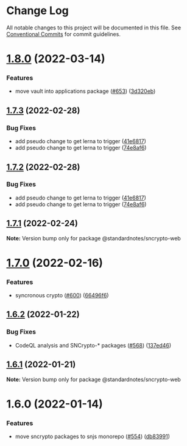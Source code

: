 # Change Log

All notable changes to this project will be documented in this file.
See [Conventional Commits](https://conventionalcommits.org) for commit guidelines.

# [1.8.0](https://github.com/standardnotes/snjs/compare/@standardnotes/sncrypto-web@1.7.3...@standardnotes/sncrypto-web@1.8.0) (2022-03-14)


### Features

* move vault into applications package ([#653](https://github.com/standardnotes/snjs/issues/653)) ([3d320eb](https://github.com/standardnotes/snjs/commit/3d320eb51ac74729ab8864f1c4c4f24d8fb794d5))





## [1.7.3](https://github.com/standardnotes/snjs/compare/@standardnotes/sncrypto-web@1.7.1...@standardnotes/sncrypto-web@1.7.3) (2022-02-28)


### Bug Fixes

* add pseudo change to get lerna to trigger ([41e6817](https://github.com/standardnotes/snjs/commit/41e6817bbf726b0932cdf16f58622328b9e42803))
* add pseudo change to get lerna to trigger ([74e8af6](https://github.com/standardnotes/snjs/commit/74e8af640e3d0b8c2f0fc7cf792f4e2cdf33b50c))





## [1.7.2](https://github.com/standardnotes/snjs/compare/@standardnotes/sncrypto-web@1.7.1...@standardnotes/sncrypto-web@1.7.2) (2022-02-28)


### Bug Fixes

* add pseudo change to get lerna to trigger ([41e6817](https://github.com/standardnotes/snjs/commit/41e6817bbf726b0932cdf16f58622328b9e42803))
* add pseudo change to get lerna to trigger ([74e8af6](https://github.com/standardnotes/snjs/commit/74e8af640e3d0b8c2f0fc7cf792f4e2cdf33b50c))





## [1.7.1](https://github.com/standardnotes/snjs/compare/@standardnotes/sncrypto-web@1.7.0...@standardnotes/sncrypto-web@1.7.1) (2022-02-24)

**Note:** Version bump only for package @standardnotes/sncrypto-web





# [1.7.0](https://github.com/standardnotes/snjs/compare/@standardnotes/sncrypto-web@1.6.2...@standardnotes/sncrypto-web@1.7.0) (2022-02-16)


### Features

* syncronous crypto ([#600](https://github.com/standardnotes/snjs/issues/600)) ([66496f6](https://github.com/standardnotes/snjs/commit/66496f6487630689b76eae6cd15bcb0c31e6b9cc))





## [1.6.2](https://github.com/standardnotes/snjs/compare/@standardnotes/sncrypto-web@1.6.1...@standardnotes/sncrypto-web@1.6.2) (2022-01-22)


### Bug Fixes

* CodeQL analysis and SNCrypto-* packages ([#568](https://github.com/standardnotes/snjs/issues/568)) ([137ed46](https://github.com/standardnotes/snjs/commit/137ed46d8f16509211cda265f653c016fe111974))





## [1.6.1](https://github.com/standardnotes/snjs/compare/@standardnotes/sncrypto-web@1.6.0...@standardnotes/sncrypto-web@1.6.1) (2022-01-21)

**Note:** Version bump only for package @standardnotes/sncrypto-web





# 1.6.0 (2022-01-14)


### Features

* move sncrypto packages to snjs monorepo ([#554](https://github.com/standardnotes/snjs/issues/554)) ([db83991](https://github.com/standardnotes/snjs/commit/db8399190d9d10fdc31060568b836c62933fd525))
